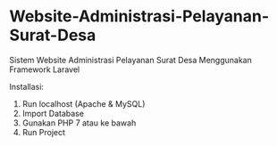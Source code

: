 # Website-Administrasi-Pelayanan-Surat-Desa
Sistem Website Administrasi Pelayanan Surat Desa Menggunakan Framework Laravel

Installasi:
1. Run localhost (Apache & MySQL)
3. Import Database
4. Gunakan PHP 7 atau ke bawah
5. Run Project
